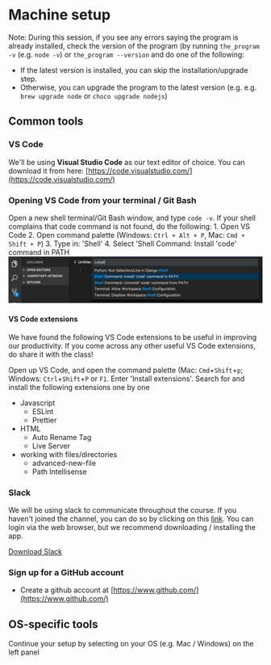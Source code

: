 # Machine setup

Note: During this session, if you see any errors saying the program is already installed, check the version of the program \(by running `the_program -v` \(e.g. `node -v`\) or `the_program --version` and do one of the following:

* If the latest version is installed, you can skip the installation/upgrade step.
* Otherwise, you can upgrade the program to the latest version \(e.g. e.g. `brew upgrade node` or `choco upgrade nodejs`\)

## Common tools

### VS Code

We'll be using **Visual Studio Code** as our text editor of choice. You can download it from here: [https://code.visualstudio.com/](https://code.visualstudio.com/)

### Opening VS Code from your terminal / Git Bash

Open a new shell terminal/Git Bash window, and type `code -v`. If your shell complains that code command is not found, do the following: 1. Open VS Code 2. Open command palette \(Windows: `Ctrl + Alt + P`, Mac: `Cmd + Shift + P`\) 3. Type in: 'Shell' 4. Select 'Shell Command: Install 'code' command in PATH ![](../.gitbook/assets/add_vscode_to_path.png)

#### VS Code extensions

We have found the following VS Code extensions to be useful in improving our productivity. If you come across any other useful VS Code extensions, do share it with the class!

Open up VS Code, and open the command palette \(Mac: `Cmd`+`Shift`+`p`; Windows: `Ctrl`+`Shift`+`P` or `F1`. Enter 'Install extensions'. Search for and install the following extensions one by one

* Javascript
  * ESLint
  * Prettier
* HTML
  * Auto Rename Tag
  * Live Server
* working with files/directories
  * advanced-new-file
  * Path Intellisense

### Slack

We will be using slack to communicate throughout the course. If you haven't joined the channel, you can do so by clicking on this [link](https://join.slack.com/t/jumpstart-2/shared_invite/enQtMzYzODcwODMxNjA0LTkzOTA1M2UyNTRlNDZiNjdhY2I2OTk3NTU2NDI4YWM0NWJiZjYyMDUwMjEwYTg0YzNkZTRlYWE0NWU5ODE1YzA). You can login via the web browser, but we recommend downloading / installing the app.

[Download Slack](https://slack.com/downloads)

### Sign up for a GitHub  account

* Create a github account at [https://www.github.com/](https://www.github.com/)

## OS-specific tools

Continue your setup by selecting on your OS \(e.g. Mac / Windows\) on the left panel

